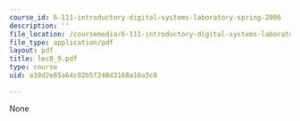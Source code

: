 ```yaml
---
course_id: 6-111-introductory-digital-systems-laboratory-spring-2006
description: ''
file_location: /coursemedia/6-111-introductory-digital-systems-laboratory-spring-2006/a38d2e85a64c02b5f248d3168a10a3c8_lec8_9.pdf
file_type: application/pdf
layout: pdf
title: lec8_9.pdf
type: course
uid: a38d2e85a64c02b5f248d3168a10a3c8

---
```

None